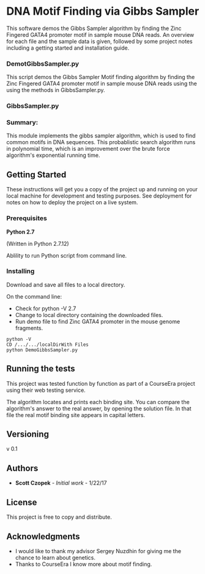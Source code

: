 # DNA Motif Finding via Gibbs Sampler

This software demos the Gibbs Sampler algorithm by finding the Zinc Fingered GATA4 promoter motif in sample mouse DNA reads.  An overview for each file and the sample data is given, followed by some project notes including a getting started and installation guide.




### DemotGibbsSampler.py

This script demos the Gibbs Sampler Motif finding algorithm by finding the Zinc Fingered GATA4 promoter motif in sample mouse DNA reads using the using the methods in GibbsSampler.py.

### GibbsSampler.py

### Summary: 
This module implements the gibbs sampler algorithm, which is used to find common motifs in DNA sequences.  This probablistic search algorithm runs in polynomial time, which is an improvement over the brute force algorithm's exponential running time.
          
          
## Getting Started

These instructions will get you a copy of the project up and running on your local machine for development and testing purposes. See deployment for notes on how to deploy the project on a live system.

### Prerequisites

**Python 2.7**

(Written in Python 2.7.12)

Ablility to run Python script from command line.

### Installing

Download and save all files to a local directory.

On the command line:
- Check for python -V 2.7
- Change to local directory containing the downloaded files.
- Run demo file to find Zinc GATA4 promoter in the mouse genome fragments.

```
python -V
CD /.../.../localDirWith Files
python DemoGibbsSampler.py
```


## Running the tests

This project was tested function by function as part of a CourseEra project using their web testing service.

The algorithm locates and prints each binding site.  You can compare the algorithm's answer to the real answer, by opening the solution file.  In that file the real motif binding site appears in capital letters.


## Versioning

v 0.1

## Authors

* **Scott Czopek** - *Initial work* - 1/22/17

## License

This project is free to copy and distribute.

## Acknowledgments

* I would like to thank my advisor Sergey Nuzdhin for giving me the chance to learn about genetics.
* Thanks to CourseEra I know more about motif finding.

